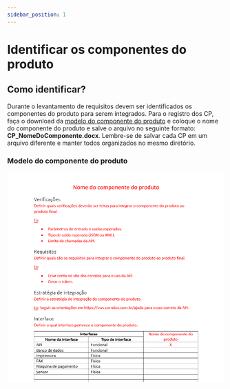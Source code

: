 ```yaml
---
sidebar_position: 1
---
```


# Identificar os componentes do produto
 
## Como identificar?
Durante o levantamento de requisitos devem ser identificados os componentes do produto para serem integrados. Para o registro dos CP, faça o download da [modelo do componente do produto](https://drive.google.com/file/d/1lskvh_tH3KCl87hPXBmuls7-y4xxWc0m/view?usp=sharing) e coloque o nome do componente do produto e salve o arquivo no seguinte formato: **CP_NomeDoComponente.docx**. Lembre-se de salvar cada CP em um arquivo diferente e manter todos organizados no mesmo diretório. 

### Modelo do componente do produto
![](imgs/componente.png)